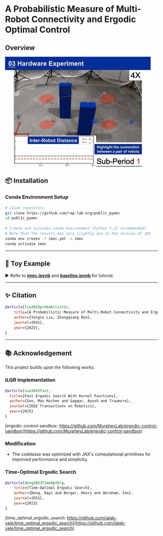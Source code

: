# A Probabilistic Measure of Multi-Robot Connectivity and Ergodic Optimal Control

## Overview
![](./imgs/IMEC_drones.gif)

## 📦 Installation  

### Conda Environment Setup  
```bash
# Clone repository  
git clone https://github.com/rap-lab-org/public_pymec  
cd public_pymec 

# Create and activate conda environment (Python 3.12 recommended)  
# Note that the results may vary slightly due to the version of JAX
conda env create -f imec.yml -n imec
conda activate imec  
```
---

## 🧪 Toy Example  

▶️ Refer to **[imec.ipynb](./imec.ipynb)** and **[baseline.ipynb](./baseline.ipynb)** for tutorial.  

---

## ✨ Citation  

```bibtex
@article{liu2025probabilistic,
    title={A Probabilistic Measure of Multi-Robot Connectivity and Ergodic Optimal Control}, 
    author={Yongce Liu, Zhongqiang Ren},
    journal={RSS},
    year={2025},
}
```

---

## 📚 Acknowledgement  

This project builds upon the following works:  

### iLQR Implementation  
```bibtex
@article{sun2025fast,
  title={Fast Ergodic Search With Kernel Functions},
  author={Sun, Max Muchen and Gaggar, Ayush and Traumore},
  journal={IEEE Transactions on Robotics},
  year={2025}
}
```  
[ergodic-control-sandbox: https://github.com/MurpheyLab/ergodic-control-sandbox](https://github.com/MurpheyLab/ergodic-control-sandbox)  

### Modification
- The codebase was optimized with JAX's computational primitives for improved performance and simplicity.

### Time-Optimal Ergodic Search  
```bibtex
@article{dong2023TimeOptErg,
    title={Time-Optimal Ergodic Search}, 
    author={Dong, Dayi and Berger, Henry and Abraham, Ian},
    journal={RSS},
    year={2023}
}
```  
[time_optimal_ergodic_search: https://github.com/ialab-yale/time_optimal_ergodic_search](https://github.com/ialab-yale/time_optimal_ergodic_search)  

<!-- ## Note
jax[cpu] and jax[gpu], results may be different. -->